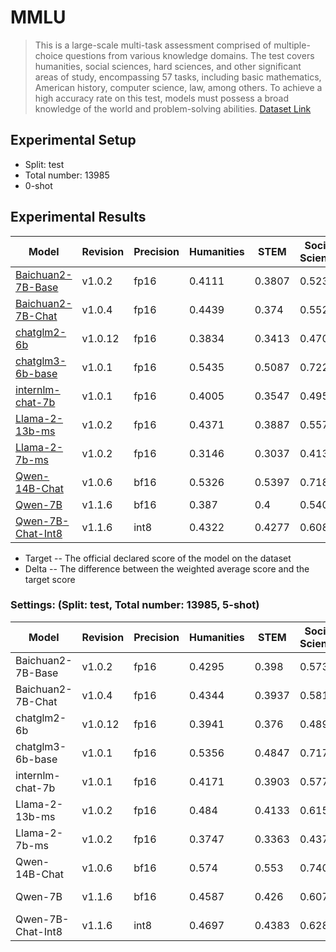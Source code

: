 # MMLU

> This is a large-scale multi-task assessment comprised of multiple-choice questions from various knowledge domains. The test covers humanities, social sciences, hard sciences, and other significant areas of study, encompassing 57 tasks, including basic mathematics, American history, computer science, law, among others. To achieve a high accuracy rate on this test, models must possess a broad knowledge of the world and problem-solving abilities. [Dataset Link](https://modelscope.cn/datasets/modelscope/mmlu/summary)

## Experimental Setup

- Split: test
- Total number: 13985
- 0-shot

## Experimental Results

| Model                                                                                            | Revision | Precision | Humanities  | STEM       | Social Science | Other   | Weighted Avg | Target      | Delta  |
|--------------------------------------------------------------------------------------------------|----------|-----------|-------------|------------|----------------|---------|--------------|-------------|--------|
| [Baichuan2-7B-Base](https://modelscope.cn/models/baichuan-inc/Baichuan2-7B-Base/summary)         | v1.0.2   | fp16      | 0.4111      | 0.3807     | 0.5233         | 0.504   | 0.4506       | -           |        |
| [Baichuan2-7B-Chat](https://modelscope.cn/models/baichuan-inc/Baichuan2-7B-chat/summary)         | v1.0.4   | fp16      | 0.4439      | 0.374      | 0.5524         | 0.5458  | 0.4762       | -           |        |
| [chatglm2-6b](https://modelscope.cn/models/ZhipuAI/chatglm2-6b/summary)                          | v1.0.12  | fp16      | 0.3834      | 0.3413     | 0.4708         | 0.4445  | 0.4077       | 0.4546 (CoT) | -4.69% |
| [chatglm3-6b-base](https://modelscope.cn/models/ZhipuAI/chatglm3-6b-base/summary)                | v1.0.1   | fp16      | 0.5435      | 0.5087     | 0.7227         | 0.6471  | 0.5992       | 0.614       | -1.48% |
| [internlm-chat-7b](https://modelscope.cn/models/Shanghai_AI_Laboratory/internlm-chat-7b/summary) | v1.0.1   | fp16      | 0.4005      | 0.3547     | 0.4953         | 0.4796  | 0.4297       | -           |        |
| [Llama-2-13b-ms](https://modelscope.cn/models/modelscope/Llama-2-13b-ms/summary)                 | v1.0.2   | fp16      | 0.4371      | 0.3887     | 0.5579         | 0.5437  | 0.4778       | -           |        |
| [Llama-2-7b-ms](https://modelscope.cn/models/modelscope/Llama-2-7b-ms/summary)                   | v1.0.2   | fp16      | 0.3146      | 0.3037     | 0.4134         | 0.3885  | 0.3509       | -           |        |
| [Qwen-14B-Chat](https://modelscope.cn/models/qwen/Qwen-14B-Chat/summary)                         | v1.0.6   | bf16      | 0.5326      | 0.5397     | 0.7184         | 0.6859  | 0.6102       | -           |        |
| [Qwen-7B](https://modelscope.cn/models/qwen/Qwen-7B/summary)                                     | v1.1.6   | bf16      | 0.387       | 0.4        | 0.5403         | 0.5139  | 0.4527       | -           |        |
| [Qwen-7B-Chat-Int8](https://modelscope.cn/models/qwen/Qwen-7B-Chat-Int8/summary)                 | v1.1.6   | int8      | 0.4322      | 0.4277     | 0.6088         | 0.5778  | 0.5035       | -           |        |

- Target -- The official declared score of the model on the dataset
- Delta -- The difference between the weighted average score and the target score

### Settings: (Split: test, Total number: 13985, 5-shot)

| Model               | Revision | Precision | Humanities | STEM   | Social Science | Other  | Weighted Avg | Avg    | Target             | Delta   |
|---------------------|----------|-----------|------------|--------|----------------|--------|--------------|--------|--------------------|---------|
| Baichuan2-7B-Base   | v1.0.2   | fp16      | 0.4295     | 0.398  | 0.5736         | 0.5325 | 0.4781       | 0.4918 | 0.5416 (official)  | -4.98%  |
| Baichuan2-7B-Chat   | v1.0.4   | fp16      | 0.4344     | 0.3937 | 0.5814         | 0.5462 | 0.4837       | 0.5029 | 0.5293 (official)  | -2.64%  |
| chatglm2-6b         | v1.0.12  | fp16      | 0.3941     | 0.376  | 0.4897         | 0.4706 | 0.4288       | 0.4442 | -                  | -       |
| chatglm3-6b-base    | v1.0.1   | fp16      | 0.5356     | 0.4847 | 0.7175         | 0.6273 | 0.5857       | 0.5995 | -                  | -       |
| internlm-chat-7b    | v1.0.1   | fp16      | 0.4171     | 0.3903 | 0.5772         | 0.5493 | 0.4769       | 0.4876 | -                  | -       |
| Llama-2-13b-ms      | v1.0.2   | fp16      | 0.484      | 0.4133 | 0.6157         | 0.5809 | 0.5201       | 0.5327 | 0.548 (official)   | -1.53%  |
| Llama-2-7b-ms       | v1.0.2   | fp16      | 0.3747     | 0.3363 | 0.4372         | 0.4514 | 0.3979       | 0.4089 | 0.453 (official)   | -4.41%  |
| Qwen-14B-Chat       | v1.0.6   | bf16      | 0.574      | 0.553  | 0.7403         | 0.684  | 0.6313       | 0.6414 | 0.646 (official)   | -0.46%  |
| Qwen-7B             | v1.1.6   | bf16      | 0.4587     | 0.426  | 0.6078         | 0.5629 | 0.5084       | 0.5151 | 0.567 (official)   | -5.2%   |
| Qwen-7B-Chat-Int8   | v1.1.6   | int8      | 0.4697     | 0.4383 | 0.6284         | 0.5967 | 0.5271       | 0.5347 | 0.554 (official)   | -1.93%  |
